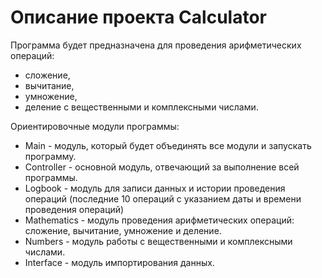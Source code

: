 # Описание проекта Calculator

Программа будет предназначена для проведения арифметических операций:
* сложение,
* вычитание, 
* умножение, 
* деление 
с вещественными и комплексными числами.

Ориентировочные модули программы:
* Main - модуль, который будет объединять все модули и запускать программу.
* Controller - основной модуль, отвечающий за выполнение всей программы.
* Logbook - модуль для записи данных и истории проведения операций (последние 10 операций
  с указанием даты и времени проведения операций)
* Mathematics - модуль проведения арифметических операций: сложение, вычитание, умножение и деление.
* Numbers - модуль работы с вещественными и комплексными числами.
* Interface - модуль импортирования данных.